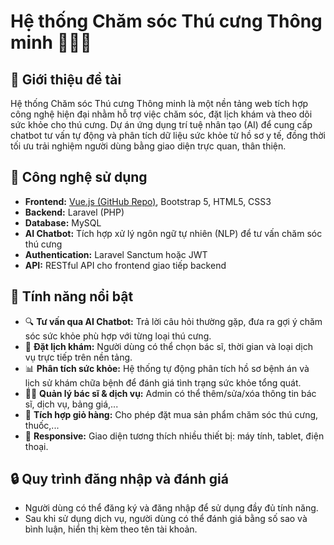 # Hệ thống Chăm sóc Thú cưng Thông minh 🐶🐱💡

## 🎯 Giới thiệu đề tài

Hệ thống Chăm sóc Thú cưng Thông minh là một nền tảng web tích hợp công nghệ hiện đại nhằm hỗ trợ việc chăm sóc, đặt lịch khám và theo dõi sức khỏe cho thú cưng. Dự án ứng dụng trí tuệ nhân tạo (AI) để cung cấp chatbot tư vấn tự động và phân tích dữ liệu sức khỏe từ hồ sơ y tế, đồng thời tối ưu trải nghiệm người dùng bằng giao diện trực quan, thân thiện.

## 🔧 Công nghệ sử dụng

- **Frontend:** [Vue.js (GitHub Repo)](https://github.com/thuha0410/petcare_fe.git), Bootstrap 5, HTML5, CSS3
- **Backend:** Laravel (PHP)
- **Database:** MySQL
- **AI Chatbot:** Tích hợp xử lý ngôn ngữ tự nhiên (NLP) để tư vấn chăm sóc thú cưng
- **Authentication:** Laravel Sanctum hoặc JWT
- **API:** RESTful API cho frontend giao tiếp backend

## 🧠 Tính năng nổi bật

- 🔍 **Tư vấn qua AI Chatbot:** Trả lời câu hỏi thường gặp, đưa ra gợi ý chăm sóc sức khỏe phù hợp với từng loại thú cưng.
- 📅 **Đặt lịch khám:** Người dùng có thể chọn bác sĩ, thời gian và loại dịch vụ trực tiếp trên nền tảng.
- 📊 **Phân tích sức khỏe:** Hệ thống tự động phân tích hồ sơ bệnh án và lịch sử khám chữa bệnh để đánh giá tình trạng sức khỏe tổng quát.
- 🧑‍⚕️ **Quản lý bác sĩ & dịch vụ:** Admin có thể thêm/sửa/xóa thông tin bác sĩ, dịch vụ, bảng giá,...
- 🛒 **Tích hợp giỏ hàng:** Cho phép đặt mua sản phẩm chăm sóc thú cưng, thuốc,...
- 📱 **Responsive:** Giao diện tương thích nhiều thiết bị: máy tính, tablet, điện thoại.

## 🔒 Quy trình đăng nhập và đánh giá

- Người dùng có thể đăng ký và đăng nhập để sử dụng đầy đủ tính năng.
- Sau khi sử dụng dịch vụ, người dùng có thể đánh giá bằng số sao và bình luận, hiển thị kèm theo tên tài khoản.


